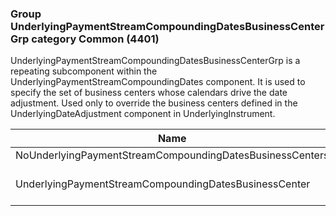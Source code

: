 ### Group UnderlyingPaymentStreamCompoundingDatesBusinessCenterGrp category Common (4401)

UnderlyingPaymentStreamCompoundingDatesBusinessCenterGrp is a repeating subcomponent within the UnderlyingPaymentStreamCompoundingDates component. It is used to specify the set of business centers whose calendars drive the date adjustment. Used only to override the business centers defined in the UnderlyingDateAdjustment component in UnderlyingInstrument.

| Name                                                     | Tag   | Req'd | Documentation                                                                    |
|----------------------------------------------------------|-------|----------|----------------------------------------------------------------------------------|
| NoUnderlyingPaymentStreamCompoundingDatesBusinessCenters | 42915 |       |                                                                                  |
| UnderlyingPaymentStreamCompoundingDatesBusinessCenter    | 42916 |       | Required if NoUnderlyingPaymentStreamCompoundingDatesBusinessCenters(42915) > 0. |

